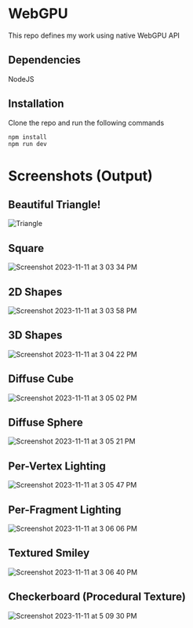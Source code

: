 # WebGPU 

This repo defines my work using native WebGPU API 

## Dependencies
NodeJS

## Installation
Clone the repo and run the following commands
```bash
npm install
npm run dev
```

 # Screenshots (Output)

## Beautiful Triangle!

![Triangle](https://github.com/ditya0398/WebGPU-Raw/assets/53263733/8745ac97-7fa1-42df-a789-eede101fae12)

## Square

![Screenshot 2023-11-11 at 3 03 34 PM](https://github.com/ditya0398/WebGPU-Raw/assets/53263733/92e873d9-62e2-4419-9381-aa8f672f1dca)

## 2D Shapes

![Screenshot 2023-11-11 at 3 03 58 PM](https://github.com/ditya0398/WebGPU-Raw/assets/53263733/5c46c486-9b77-4af9-b370-a7ed027815b2)

## 3D Shapes

![Screenshot 2023-11-11 at 3 04 22 PM](https://github.com/ditya0398/WebGPU-Raw/assets/53263733/acf1e7ef-bb90-4541-af53-fef341cb195b)

## Diffuse Cube

![Screenshot 2023-11-11 at 3 05 02 PM](https://github.com/ditya0398/WebGPU-Raw/assets/53263733/c11dc805-9135-4822-86a9-b51fb430c319)

## Diffuse Sphere

![Screenshot 2023-11-11 at 3 05 21 PM](https://github.com/ditya0398/WebGPU-Raw/assets/53263733/9bfe7316-e2df-4a22-835e-f5b2a5852a6f)

## Per-Vertex Lighting

![Screenshot 2023-11-11 at 3 05 47 PM](https://github.com/ditya0398/WebGPU-Raw/assets/53263733/29928f08-d245-4f86-82f1-abc8ea23bd38)

## Per-Fragment Lighting

![Screenshot 2023-11-11 at 3 06 06 PM](https://github.com/ditya0398/WebGPU-Raw/assets/53263733/b47f8647-acb6-4191-8336-c012831833e5)

## Textured Smiley

![Screenshot 2023-11-11 at 3 06 40 PM](https://github.com/ditya0398/WebGPU-Raw/assets/53263733/eeba9de5-2f83-4b20-92d9-79fa1f57915c)

## Checkerboard (Procedural Texture)

![Screenshot 2023-11-11 at 5 09 30 PM](https://github.com/ditya0398/WebGPU-Raw/assets/53263733/8276a0ac-dfe5-437b-8b0b-5a8fb98efd09)


